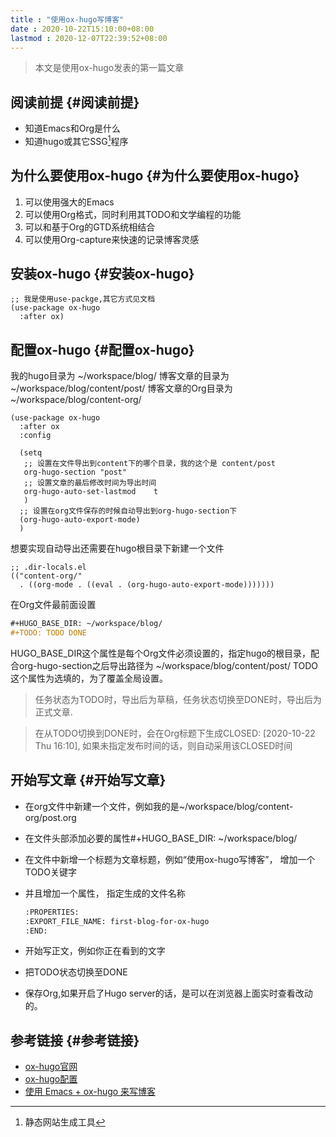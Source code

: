 ```yaml
---
title : "使用ox-hugo写博客"
date : 2020-10-22T15:10:00+08:00
lastmod : 2020-12-07T22:39:52+08:00
---
```


> 本文是使用ox-hugo发表的第一篇文章


## 阅读前提 {#阅读前提}

-   知道Emacs和Org是什么
-   知道hugo或其它SSG[^fn:1]程序


## 为什么要使用ox-hugo {#为什么要使用ox-hugo}

1.  可以使用强大的Emacs
2.  可以使用Org格式，同时利用其TODO和文学编程的功能
3.  可以和基于Org的GTD系统相结合
4.  可以使用Org-capture来快速的记录博客灵感


## 安装ox-hugo {#安装ox-hugo}

```emacs-lisp
;; 我是使用use-packge,其它方式见文档
(use-package ox-hugo
  :after ox)
```


## 配置ox-hugo {#配置ox-hugo}

我的hugo目录为 ~/workspace/blog/
博客文章的目录为 ~/workspace/blog/content/post/
博客文章的Org目录为 ~/workspace/blog/content-org/

```emacs-lisp
(use-package ox-hugo
  :after ox
  :config

  (setq
   ;; 设置在文件导出到content下的哪个目录，我的这个是 content/post
   org-hugo-section "post"
   ;; 设置文章的最后修改时间为导出时间
   org-hugo-auto-set-lastmod	t
   )
  ;; 设置在org文件保存的时候自动导出到org-hugo-section下
  (org-hugo-auto-export-mode)
  )
```

想要实现自动导出还需要在hugo根目录下新建一个文件

```emacs-lisp
;; .dir-locals.el
(("content-org/"
  . ((org-mode . ((eval . (org-hugo-auto-export-mode)))))))
```

在Org文件最前面设置

```org
#+HUGO_BASE_DIR: ~/workspace/blog/
#+TODO: TODO DONE
```

HUGO\_BASE\_DIR这个属性是每个Org文件必须设置的，指定hugo的根目录，配合org-hugo-section之后导出路径为 ~/workspace/blog/content/post/
TODO这个属性为选填的，为了覆盖全局设置。
> 任务状态为TODO时，导出后为草稿，任务状态切换至DONE时，导出后为正式文章.

> 在从TODO切换到DONE时，会在Org标题下生成CLOSED: <span class="timestamp-wrapper"><span class="timestamp">[2020-10-22 Thu 16:10]</span></span>, 如果未指定发布时间的话，则自动采用该CLOSED时间


## 开始写文章 {#开始写文章}

-   在org文件中新建一个文件，例如我的是~/workspace/blog/content-org/post.org

-   在文件头部添加必要的属性#+HUGO\_BASE\_DIR: ~/workspace/blog/

-   在文件中新增一个标题为文章标题，例如“使用ox-hugo写博客”， 增加一个TODO关键字
-   并且增加一个属性， 指定生成的文件名称

    ```org
    :PROPERTIES:
    :EXPORT_FILE_NAME: first-blog-for-ox-hugo
    :END:
    ```
-   开始写正文，例如你正在看到的文字
-   把TODO状态切换至DONE
-   保存Org,如果开启了Hugo server的话，是可以在浏览器上面实时查看改动的。


## 参考链接 {#参考链接}

-   [ox-hugo官网](<https://ox-hugo.scripter.co/>)
-   [ox-hugo配置](<https://cloud.tencent.com/developer/article/1530404>)
-   [使用 Emacs + ox-hugo 来写博客](<http://blog.jiayuanzhang.com/post/blog-with-ox-hugo/>)

[^fn:1]: 静态网站生成工具
